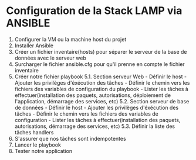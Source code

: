 # Configuration de la Stack LAMP via ANSIBLE

1. Configurer la VM ou la machine host du projet
2. Installer Ansible
3. Créer un fichier inventaire(hosts) pour séparer le serveur de la base de données avec le serveur web
4. Surcharger le fichier ansible.cfg pour qu'il prenne en compte le fichier inventaire
5. Créer notre fichier playbook
    5.1. Section serveur Web
        - Définir le host
        - Ajouter les privilèges d'éxécution des tâches
        - Définir le chemin vers les fichiers des variables de configuration du playbook
        - Lister les tâches à effectuer(installation des paquets, autorisations, déploiement de l'application, démarrage des services, etc)
    5.2. Section serveur de base de données
        - Définir le host
        - Ajouter les privilèges d'éxécution des tâches
        - Définir le chemin vers les fichiers des variables de configuration
        - Lister les tâches à effectuer(installation des paquets, autorisations, démarrage des services, etc)
    5.3. Définir la liste des tâches handlers
6. S'assurer que nos tâches sont indempotentes
7. Lancer le playbook
8. Tester notre application

